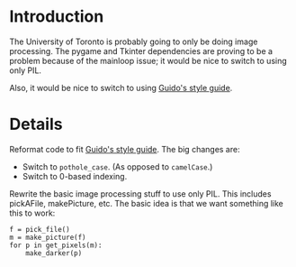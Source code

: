 # Introduction #

The University of Toronto is probably going to only be doing image processing.  The pygame and Tkinter dependencies are proving to be a problem because of the mainloop issue; it would be nice to switch to using only PIL.

Also, it would be nice to switch to using [Guido's style guide](http://www.python.org/dev/peps/pep-0008/).

# Details #

Reformat code to fit [Guido's style guide](http://www.python.org/dev/peps/pep-0008/).  The big changes are:

  * Switch to `pothole_case`.  (As opposed to `camelCase`.)
  * Switch to 0-based indexing.

Rewrite the basic image processing stuff to use only PIL.  This includes pickAFile, makePicture, etc.  The basic idea is that we want something like this to work:

```
f = pick_file()
m = make_picture(f)
for p in get_pixels(m):
    make_darker(p)
```